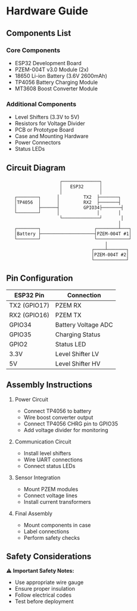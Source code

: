 # Hardware Guide

## Components List

### Core Components
- ESP32 Development Board
- PZEM-004T v3.0 Module (2x)
- 18650 Li-ion Battery (3.6V 2600mAh)
- TP4056 Battery Charging Module
- MT3608 Boost Converter Module

### Additional Components
- Level Shifters (3.3V to 5V)
- Resistors for Voltage Divider
- PCB or Prototype Board
- Case and Mounting Hardware
- Power Connectors
- Status LEDs

## Circuit Diagram

```
                    ┌──────────────┐
                    │   ESP32      │
                    │              │
   ┌────────┐      │         TX2  ├───────┐
   │TP4056  │      │         RX2  ├───────┤
   │        ├──────┤         GPIO34├───────┤
   └────────┘      │              │       │
                    └──────────────┘       │
                                          │
   ┌────────┐                    ┌────────┴───┐
   │Battery ├────────────────────┤PZEM-004T #1│
   └────────┘                    └────────────┘
                                     │
                                ┌────┴───────┐
                                │PZEM-004T #2│
                                └────────────┘
```

## Pin Configuration

| ESP32 Pin | Connection              |
|-----------|------------------------|
| TX2 (GPIO17) | PZEM RX            |
| RX2 (GPIO16) | PZEM TX            |
| GPIO34      | Battery Voltage ADC  |
| GPIO35      | Charging Status      |
| GPIO2       | Status LED           |
| 3.3V        | Level Shifter LV     |
| 5V          | Level Shifter HV     |

## Assembly Instructions

1. Power Circuit
   - Connect TP4056 to battery
   - Wire boost converter output
   - Connect TP4056 CHRG pin to GPIO35
   - Add voltage divider for monitoring

2. Communication Circuit
   - Install level shifters
   - Wire UART connections
   - Connect status LEDs

3. Sensor Integration
   - Mount PZEM modules
   - Connect voltage lines
   - Install current transformers

4. Final Assembly
   - Mount components in case
   - Label connections
   - Perform safety checks

## Safety Considerations

⚠️ **Important Safety Notes:**
- Use appropriate wire gauge
- Ensure proper insulation
- Follow electrical codes
- Test before deployment
